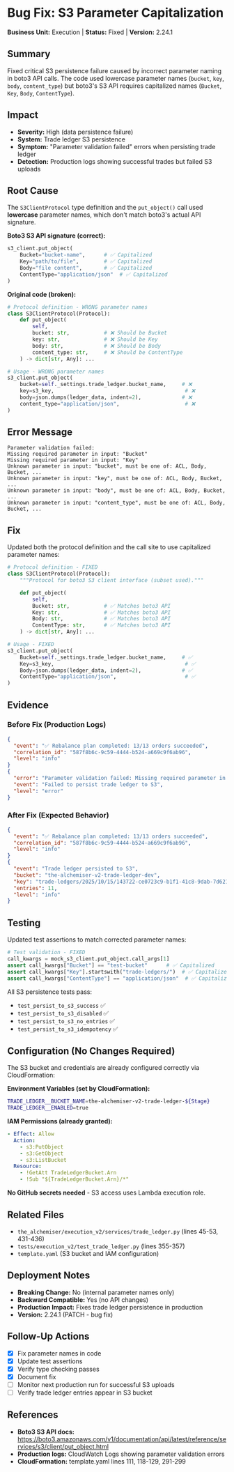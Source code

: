 # Bug Fix: S3 Parameter Capitalization

**Business Unit:** Execution | **Status:** Fixed | **Version:** 2.24.1

## Summary
Fixed critical S3 persistence failure caused by incorrect parameter naming in boto3 API calls. The code used lowercase parameter names (`bucket`, `key`, `body`, `content_type`) but boto3's S3 API requires capitalized names (`Bucket`, `Key`, `Body`, `ContentType`).

## Impact
- **Severity:** High (data persistence failure)
- **System:** Trade ledger S3 persistence
- **Symptom:** "Parameter validation failed" errors when persisting trade ledger
- **Detection:** Production logs showing successful trades but failed S3 uploads

## Root Cause
The `S3ClientProtocol` type definition and the `put_object()` call used **lowercase** parameter names, which don't match boto3's actual API signature.

**Boto3 S3 API signature (correct):**
```python
s3_client.put_object(
    Bucket="bucket-name",      # ✅ Capitalized
    Key="path/to/file",        # ✅ Capitalized
    Body="file content",       # ✅ Capitalized
    ContentType="application/json"  # ✅ Capitalized
)
```

**Original code (broken):**
```python
# Protocol definition - WRONG parameter names
class S3ClientProtocol(Protocol):
    def put_object(
        self,
        bucket: str,           # ❌ Should be Bucket
        key: str,              # ❌ Should be Key
        body: str,             # ❌ Should be Body
        content_type: str,     # ❌ Should be ContentType
    ) -> dict[str, Any]: ...

# Usage - WRONG parameter names
s3_client.put_object(
    bucket=self._settings.trade_ledger.bucket_name,     # ❌
    key=s3_key,                                          # ❌
    body=json.dumps(ledger_data, indent=2),             # ❌
    content_type="application/json",                     # ❌
)
```

## Error Message
```
Parameter validation failed:
Missing required parameter in input: "Bucket"
Missing required parameter in input: "Key"
Unknown parameter in input: "bucket", must be one of: ACL, Body, Bucket, ...
Unknown parameter in input: "key", must be one of: ACL, Body, Bucket, ...
Unknown parameter in input: "body", must be one of: ACL, Body, Bucket, ...
Unknown parameter in input: "content_type", must be one of: ACL, Body, Bucket, ...
```

## Fix
Updated both the protocol definition and the call site to use capitalized parameter names:

```python
# Protocol definition - FIXED
class S3ClientProtocol(Protocol):
    """Protocol for boto3 S3 client interface (subset used)."""

    def put_object(
        self,
        Bucket: str,           # ✅ Matches boto3 API
        Key: str,              # ✅ Matches boto3 API
        Body: str,             # ✅ Matches boto3 API
        ContentType: str,      # ✅ Matches boto3 API
    ) -> dict[str, Any]: ...

# Usage - FIXED
s3_client.put_object(
    Bucket=self._settings.trade_ledger.bucket_name,     # ✅
    Key=s3_key,                                          # ✅
    Body=json.dumps(ledger_data, indent=2),             # ✅
    ContentType="application/json",                      # ✅
)
```

## Evidence
### Before Fix (Production Logs)
```json
{
  "event": "✅ Rebalance plan completed: 13/13 orders succeeded",
  "correlation_id": "587f8b6c-9c59-4444-b524-a669c9f6ab96",
  "level": "info"
}
{
  "error": "Parameter validation failed: Missing required parameter in input: \"Bucket\"...",
  "event": "Failed to persist trade ledger to S3",
  "level": "error"
}
```

### After Fix (Expected Behavior)
```json
{
  "event": "✅ Rebalance plan completed: 13/13 orders succeeded",
  "correlation_id": "587f8b6c-9c59-4444-b524-a669c9f6ab96",
  "level": "info"
}
{
  "event": "Trade ledger persisted to S3",
  "bucket": "the-alchemiser-v2-trade-ledger-dev",
  "key": "trade-ledgers/2025/10/15/143722-ce0723c9-b1f1-41c8-9dab-7d621d4bcfd1-test-corr-123.json",
  "entries": 11,
  "level": "info"
}
```

## Testing
Updated test assertions to match corrected parameter names:

```python
# Test validation - FIXED
call_kwargs = mock_s3_client.put_object.call_args[1]
assert call_kwargs["Bucket"] == "test-bucket"      # ✅ Capitalized
assert call_kwargs["Key"].startswith("trade-ledgers/")  # ✅ Capitalized
assert call_kwargs["ContentType"] == "application/json"  # ✅ Capitalized
```

All S3 persistence tests pass:
- `test_persist_to_s3_success` ✅
- `test_persist_to_s3_disabled` ✅
- `test_persist_to_s3_no_entries` ✅
- `test_persist_to_s3_idempotency` ✅

## Configuration (No Changes Required)
The S3 bucket and credentials are already configured correctly via CloudFormation:

**Environment Variables (set by CloudFormation):**
```bash
TRADE_LEDGER__BUCKET_NAME=the-alchemiser-v2-trade-ledger-${Stage}
TRADE_LEDGER__ENABLED=true
```

**IAM Permissions (already granted):**
```yaml
- Effect: Allow
  Action:
    - s3:PutObject
    - s3:GetObject
    - s3:ListBucket
  Resource:
    - !GetAtt TradeLedgerBucket.Arn
    - !Sub "${TradeLedgerBucket.Arn}/*"
```

**No GitHub secrets needed** - S3 access uses Lambda execution role.

## Related Files
- `the_alchemiser/execution_v2/services/trade_ledger.py` (lines 45-53, 431-436)
- `tests/execution_v2/test_trade_ledger.py` (lines 355-357)
- `template.yaml` (S3 bucket and IAM configuration)

## Deployment Notes
- **Breaking Change:** No (internal parameter names only)
- **Backward Compatible:** Yes (no API changes)
- **Production Impact:** Fixes trade ledger persistence in production
- **Version:** 2.24.1 (PATCH - bug fix)

## Follow-Up Actions
- [x] Fix parameter names in code
- [x] Update test assertions
- [x] Verify type checking passes
- [x] Document fix
- [ ] Monitor next production run for successful S3 uploads
- [ ] Verify trade ledger entries appear in S3 bucket

## References
- **Boto3 S3 API docs:** https://boto3.amazonaws.com/v1/documentation/api/latest/reference/services/s3/client/put_object.html
- **Production logs:** CloudWatch Logs showing parameter validation errors
- **CloudFormation:** template.yaml lines 111, 118-129, 291-299
